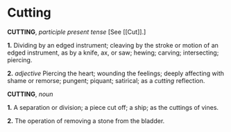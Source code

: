 # Cutting

**CUTTING**, _participle present tense_ \[See [[Cut]].\]

**1.** Dividing by an edged instrument; cleaving by the stroke or motion of an edged instrument, as by a knife, ax, or saw; hewing; carving; intersecting; piercing.

**2.** _adjective_ Piercing the heart; wounding the feelings; deeply affecting with shame or remorse; pungent; piquant; satirical; as a _cutting_ reflection.

**CUTTING**, _noun_

**1.** A separation or division; a piece cut off; a ship; as the cuttings of vines.

**2.** The operation of removing a stone from the bladder.